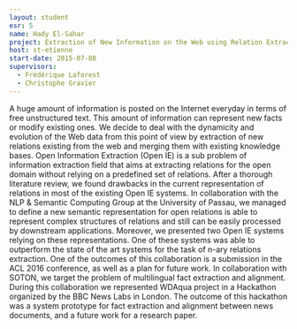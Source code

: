 ```yaml
---
layout: student
esr: 5
name: Hady El-Sahar
project: Extraction of New Information on the Web using Relation Extraction and Discovery
host: st-etienne
start-date: 2015-07-08
supervisors:
  - Frédérique Laforest
  - Christophe Gravier
---
```

A huge amount of information is posted on the Internet everyday in terms of free unstructured text. This amount of information can represent new facts or modify existing ones. We decide to deal with the dynamicity and evolution of the Web data from this point of view by extraction of new relations existing from the web and merging them with existing knowledge bases. Open  Information  Extraction (Open IE) is a sub problem of information extraction field that aims at extracting relations for the open domain without relying on a predefined set of relations. After a thorough literature review, we found drawbacks in the current representation of relations in most of the existing Open IE systems. In collaboration with the NLP & Semantic Computing Group at the University of Passau, we managed to define a new semantic representation for open relations is able to represent complex structures  of  relations and still  can  be  easily processed by downstream applications. Moreover, we presented two Open IE systems relying on these representations. One of these systems was able to outperform the state of the art systems for the task of n-ary relations extraction. One of the outcomes of this collaboration is a submission in the ACL 2016 conference, as well as a plan for future work. In collaboration with SOTON, we target the problem of multilingual fact extraction and alignment. During this collaboration we represented WDAqua project in a Hackathon organized by the BBC News Labs in London. The outcome of this hackathon was a system prototype for fact extraction and alignment between news documents, and a future work for a research paper.
